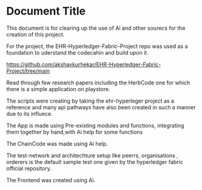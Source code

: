 # Document Title

This document is for clearing up the use of Ai and other sourecs for the creation of this project. 


For the project, the EHR-Hyperledger-Fabric-Project repo was used as a foundation to uderstand the codecahin and build upon it. 

https://github.com/akshaykurhekar/EHR-Hyperledger-Fabric-Project/tree/main



Read through few research papers including the HerbCode one for which there is  a simple application on playstore.



The scripts were creating by taking the ehr-hyperleger project as a reference and many api pathways have also been created in such a manner due to its influece.


The App is made using Pre-existing modules and functions, integrating them together by hand,with Ai help for some functions



The ChainCode was made using Ai help. 

The test-network and architechture setup like peerrs, organisations , orderers is the default sample test one given by the hyperledger fabric official repository. 


The Frontend was created using Ai.


